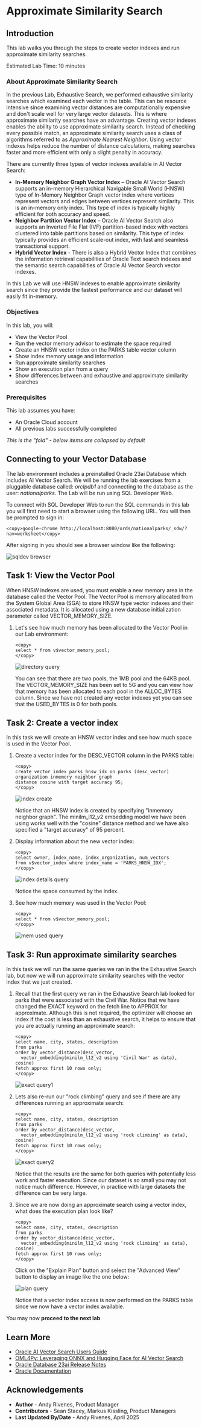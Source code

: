 # Approximate Similarity Search

## Introduction

This lab walks you through the steps to create vector indexes and run approximate similarity searches.

Estimated Lab Time: 10 minutes

### About Approximate Similarity Search

In the previous Lab, Exhaustive Search, we performed exhaustive similarity searches which examined each vector in the table. This can be resource intensive since examining vector distances are computationally expensive and don't scale well for very large vector datasets. This is where approximate similarity searches have an advantage. Creating vector indexes enables the ability to use approximate similarity search. Instead of checking every possible match, an approximate similarity search uses a class of algorithms referred to as _Approximate Nearest Neighbor_. Using vector indexes helps reduce the number of distance calculations, making searches faster and more efficient with only a slight penalty in accuracy.

There are currently three types of vector indexes available in AI Vector Search:

*	**In-Memory Neighbor Graph Vector Index** – Oracle AI Vector Search supports an in-memory Hierarchical Navigable Small World (HNSW) type of In-Memory Neighbor Graph vector index where vertices represent vectors and edges between vertices represent similarity.  This is an in-memory only index. This type of index is typically highly efficient for both accuracy and speed.
* **Neighbor Partition Vector Index** – Oracle AI Vector Search also supports an Inverted File Flat (IVF) partition-based index with vectors clustered into table partitions based on similarity. This type of index typically provides an efficient scale-out index, with fast and seamless transactional support.
* **Hybrid Vector Index** - There is also a Hybrid Vector Index that combines the information retrieval capabilities of Oracle Text search indexes and the semantic search capabilities of Oracle AI Vector Search vector indexes.

In this Lab we will use HNSW indexes to enable approximate similarity search since they provide the fastest performance and our dataset will easily fit in-memory.


### Objectives

In this lab, you will:

* View the Vector Pool
* Run the vector memory advisor to estimate the space required
* Create an HNSW vector index on the PARKS table vector column
* Show index memory usage and information
* Run approximate similarity searches
* Show an execution plan from a query
* Show differences between and exhaustive and approximate similarity searches

### Prerequisites

This lab assumes you have:
* An Oracle Cloud account
* All previous labs successfully completed


*This is the "fold" - below items are collapsed by default*

## Connecting to your Vector Database

The lab environment includes a preinstalled Oracle 23ai Database which includes AI Vector Search. We will be running the lab exercises from a pluggable database called: *orclpdb1* and connecting to the database as the user: *nationalparks*. The Lab will be run using SQL Developer Web.

To connect with SQL Developer Web to run the SQL commands in this lab you will first need to start a browser using the following URL. You will then be prompted to sign in:

 ```
 <copy>google-chrome http://localhost:8080/ords/nationalparks/_sdw/?nav=worksheet</copy>
 ```

After signing in you should see a browser window like the following:

 ![sqldev browser](images/sqldev_web.png " ")


## Task 1: View the Vector Pool

When HNSW indexes are used, you must enable a new memory area in the database called the Vector Pool. The Vector Pool is memory allocated from the System Global Area (SGA) to store HNSW type vector indexes and their associated metadata. It is allocated using a new database initialization parameter called VECTOR_MEMORY_SIZE.

1. Let's see how much memory has been allocated to the Vector Pool in our Lab environment:

    ```
    <copy>
    select * from v$vector_memory_pool;
    </copy>
    ```

    ![directory query](images/vector_pool.png " ")

    You can see that there are two pools, the 1MB pool and the 64KB pool. The VECTOR\_MEMORY\_SIZE has been set to 5G and you can view how that memory has been allocated to each pool in the ALLOC\_BYTES column. Since we have not created any vector indexes yet you can see that the USED\_BYTES is 0 for both pools.


## Task 2: Create a vector index

In this task we will create an HNSW vector index and see how much space is used in the Vector Pool.

1. Create a vector index for the DESC\_VECTOR column in the PARKS table:

    ```
    <copy>
    create vector index parks_hnsw_idx on parks (desc_vector)
    organization inmemory neighbor graph
    distance cosine with target accuracy 95;
    </copy>
    ```

    ![index create](images/create_index.png " ")

    Notice that an HNSW index is created by specifying "inmemory neighbor graph". The minilm\_l12\_v2 embedding model we have been using works well with the "cosine" distance method and we have also specified a "target accuracy" of 95 percent.

2. Display information about the new vector index:

    ```
    <copy>
    select owner, index_name, index_organization, num_vectors
    from v$vector_index where index_name = 'PARKS_HNSW_IDX';
    </copy>
    ```

    ![index details query](images/index_details.png " ")

    Notice the space consumed by the index.

3. See how much memory was used in the Vector Pool:

    ```
    <copy>
    select * from v$vector_memory_pool;
    </copy>
    ```

    ![mem used query](images/vector_pool_used.png " ")


## Task 3: Run approximate similarity searches

In this task we will run the same queries we ran in the the Exhaustive Search lab, but now we will run approximate similarity searches with the vector index that we just created.

1. Recall that the first query we ran in the Exhaustive Search lab looked for parks that were associated with the Civil War. Notice that we have changed the EXACT keyword on the fetch line to APPROX for approximate. Although this is not required, the optimizer will choose an index if the cost is less than an exhaustive search, it helps to ensure that you are actually running an approximate search:

    ```
    <copy>
    select name, city, states, description
    from parks
    order by vector_distance(desc_vector,
      vector_embedding(minilm_l12_v2 using 'Civil War' as data), cosine)
    fetch approx first 10 rows only;
    </copy>
    ```

    ![exact query1](images/parks_approx_civil_war.png " ")

2. Lets also re-run our "rock climbing" query and see if there are any differences running an approximate search:

    ```
    <copy>
    select name, city, states, description
    from parks
    order by vector_distance(desc_vector,
      vector_embedding(minilm_l12_v2 using 'rock climbing' as data), cosine)
    fetch approx first 10 rows only;
    </copy>
    ```

    ![exact query2](images/parks_approx_rock_climbing.png " ")

   Notice that the results are the same for both queries with potentially less work and faster execution. Since our dataset is so small you may not notice much difference. However, in practice with large datasets the difference can be very large.

3. Since we are now doing an approximate search using a vector index, what does the execution plan look like?

    ```
    <copy>
    select name, city, states, description
    from parks
    order by vector_distance(desc_vector,
      vector_embedding(minilm_l12_v2 using 'rock climbing' as data), cosine)
    fetch approx first 10 rows only;
    </copy>
    ```
  
    Click on the "Explain Plan" button and select the "Advanced View" button to display an image like the one below:

	![plan query](images/parks_approx_execute_plan.png " ")

    Notice that a vector index access is now performed on the PARKS table since we now have a vector index available.


You may now **proceed to the next lab**


## Learn More

* [Oracle AI Vector Search Users Guide](https://docs.oracle.com/en/database/oracle/oracle-database/23/vecse/index.html)
* [OML4Py: Leveraging ONNX and Hugging Face for AI Vector Search](https://blogs.oracle.com/machinelearning/post/oml4py-leveraging-onnx-and-hugging-face-for-advanced-ai-vector-search)
* [Oracle Database 23ai Release Notes](https://docs.oracle.com/en/database/oracle/oracle-database/23/rnrdm/index.html)
* [Oracle Documentation](http://docs.oracle.com)

## Acknowledgements
* **Author** - Andy Rivenes, Product Manager
* **Contributors** - Sean Stacey, Markus Kissling, Product Managers
* **Last Updated By/Date** - Andy Rivenes, April 2025
